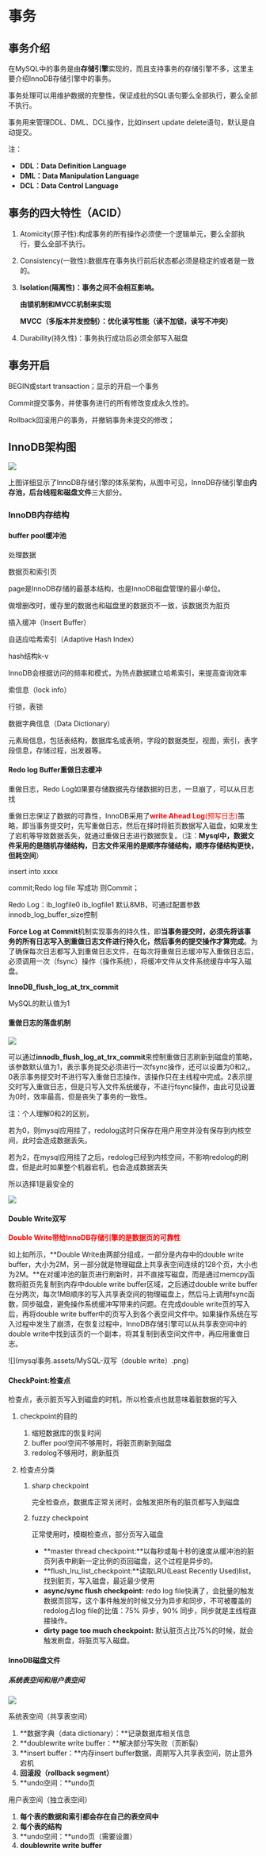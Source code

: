 # 事务

## 事务介绍

在MySQL中的事务是由**存储引擎**实现的，而且支持事务的存储引擎不多，这里主要介绍InnoDB存储引擎中的事务。

事务处理可以用维护数据的完整性，保证成批的SQL语句要么全部执行，要么全部不执行。

事务用来管理DDL、DML、DCL操作，比如insert update delete语句，默认是自动提交。

注：

- **DDL：Data Definition Language**
- **DML：Data Manipulation Language**
- **DCL：Data Control Language**

## 事务的四大特性（ACID）

1. Atomicity(原子性):构成事务的所有操作必须使一个逻辑单元，要么全部执行，要么全部不执行。

2. Consistency(一致性):数据库在事务执行前后状态都必须是稳定的或者是一致的。

3. **Isolation(隔离性)：事务之间不会相互影响。**

   **由锁机制和MVCC机制来实现**

   **MVCC（多版本并发控制）：优化读写性能（读不加锁，读写不冲突）**

4. Durability(持久性)：事务执行成功后必须全部写入磁盘

## 事务开启

BEGIN或start transaction；显示的开启一个事务

Commit提交事务，并使事务进行的所有修改变成永久性的。

Rollback回滚用户的事务，并撤销事务未提交的修改；

## InnoDB架构图

![](mysql事务.assets/1576418863(1).png)

上图详细显示了InnoDB存储引擎的体系架构，从图中可见，InnoDB存储引擎由**内存池，后台线程和磁盘文件**三大部分。

### InnoDB内存结构

#### buffer pool缓冲池

处理数据

数据页和索引页

page是InnoDB存储的最基本结构，也是InnoDB磁盘管理的最小单位。

做增删改时，缓存里的数据也和磁盘里的数据页不一致，该数据页为脏页

插入缓冲（Insert Buffer）

自适应哈希索引（Adaptive Hash Index）

hash结构k-v

InnoDB会根据访问的频率和模式，为热点数据建立哈希索引，来提高查询效率

索信息（lock info）

行锁，表锁

数据字典信息（Data Dictionary）

元素局信息，包括表结构，数据库名或表明，字段的数据类型，视图，索引，表字段信息，存储过程，出发器等。

#### Redo log Buffer重做日志缓冲

重做日志，Redo Log如果要存储数据先存储数据的日志，一旦崩了，可以从日志找

重做日志保证了数据的可靠性，InnoDB采用了<font color='red'>**write Ahead Log**(预写日志)</font>策略，即当事务提交时，先写重做日志，然后在择时将脏页数据写入磁盘，如果发生了宕机等导致数据丢失，就通过重做日志进行数据恢复。（注：**Mysql中，数据文件采用的是随机存储结构，日志文件采用的是顺序存储结构，顺序存储结构更快，但耗空间**）

insert into xxxx

commit;Redo log file 写成功 则Commit；

Redo Log：ib_logfile0 ib_logfile1 默认8MB，可通过配置参数innodb_log_buffer_size控制

**Force Log at Commit**机制实现事务的持久性，即**当事务提交时，必须先将该事务的所有日志写入到重做日志文件进行持久化，然后事务的提交操作才算完成**。为了确保每次日志都写入到重做日志文件，在每次将重做日志缓冲写入重做日志后，必须调用一次（fsync）操作（操作系统），将缓冲文件从文件系统缓存中写入磁盘。

**InnoDB_flush_log_at_trx_commit**

MySQL的默认值为1

#### 重做日志的落盘机制

![](mysql事务.assets/MySQL重做日志的落盘机制.png)

可以通过**innodb_flush_log_at_trx_commit**来控制重做日志刷新到磁盘的策略，该参数默认值为1，表示事务提交必须进行一次fsync操作，还可以设置为0和2,。0表示事务提交时不进行写入重做日志操作，该操作只在主线程中完成。2表示提交时写入重做日志，但是只写入文件系统缓存，不进行fsync操作，由此可见设置为0时，效率最高，但是丧失了事务的一致性。

注：个人理解0和2的区别，

若为0，则mysql应用挂了，redolog这时只保存在用户用空并没有保存到内核空间，此时会造成数据丢失。

若为2，在mysql应用挂了之后，redolog已经到内核空间，不影响redolog的刷盘，但是此时如果整个机器宕机，也会造成数据丢失

所以选择1是最安全的



![](mysql事务.assets/mysql数据落盘流程.png)

#### Double Write双写

<font color='red'>**Double Write带给InnoDB存储引擎的是数据页的可靠性**</font>

如上如所示，**Double Write由两部分组成，一部分是内存中的double write buffer，大小为2M，另一部分就是物理磁盘上共享表空间连续的128个页，大小也为2M。**在对缓冲池的脏页进行刷新时，并不直接写磁盘，而是通过memcpy函数将脏页先复制到内存中double write buffer区域，之后通过double write buffer在分两次，每次1MB顺序的写入共享表空间的物理磁盘上，然后马上调用fsync函数，同步磁盘，避免操作系统缓冲写带来的问题。在完成double write页的写入后，再将double write buffer中的页写入到各个表空间文件中。如果操作系统在写入过程中发生了崩溃，在恢复过程中，InnoDB存储引擎可以从共享表空间中的double write中找到该页的一个副本，将其复制到表空间文件中，再应用重做日志。

![](mysql事务.assets/MySQL-双写（double write）.png)

#### CheckPoint:检查点

检查点，表示脏页写入到磁盘的时机，所以检查点也就意味着脏数据的写入

1. checkpoint的目的

   1. 缩短数据库的恢复时间
   2. buffer pool空间不够用时，将脏页刷新到磁盘
   3. redolog不够用时，刷新脏页

2. 检查点分类

   1. sharp checkpoint

      完全检查点，数据库正常关闭时，会触发把所有的脏页都写入到磁盘

   2. fuzzy checkpoint

      正常使用时，模糊检查点，部分页写入磁盘

      - **master thread checkpoint:**以每秒或每十秒的速度从缓冲池的脏页列表中刷新一定比例的页回磁盘，这个过程是异步的。
      - **flush_lru_list_checkpoint:**读取LRU(Least Recently Used)list，找到脏页，写入磁盘，最近最少使用
      - **async/sync flush checkpoint:**  redo log file快满了，会批量的触发数据页回写，这个事件触发的时候又分为异步和同步，不可被覆盖的redolog占log file的比值：75% 异步，90% 同步，同步就是主线程直接操作。
      - **dirty page too much checkpoint:**    默认脏页占比75%的时候，就会触发刷盘，将脏页写入磁盘。

#### InnoDB磁盘文件

##### 系统表空间和用户表空间

![](mysql事务.assets/MySQL-数据文件.png)

系统表空间（共享表空间）

1. **数据字典（data dictionary）：**记录数据库相关信息
2. **doublewrite write buffer：**解决部分写失败（页断裂）
3. **insert buffer：**内存insert buffer数据，周期写入共享表空间，防止意外宕机
4. **回滚段（rollback segment）**
5. **undo空间：**undo页

用户表空间（独立表空间）

1. **每个表的数据和索引都会存在自己的表空间中**
2. **每个表的结构**
3. **undo空间：**undo页（需要设置）
4. **doublewrite write buffer**



